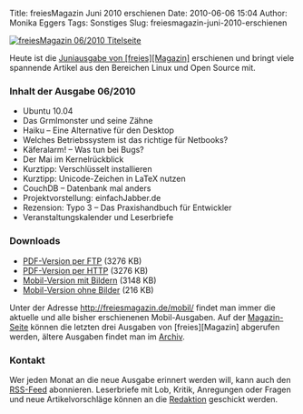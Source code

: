 Title: freiesMagazin Juni 2010 erschienen
Date: 2010-06-06 15:04
Author: Monika Eggers
Tags: Sonstiges
Slug: freiesmagazin-juni-2010-erschienen

[![freiesMagazin 06/2010
Titelseite](http://www.freiesmagazin.de/system/files/freiesmagazin-2010-06.png)](http://www.freiesmagazin.de/system/files/freiesmagazin-2010-06.png)


Heute ist die [Juniausgabe von
[freies][Magazin]](http://www.freiesmagazin.de/freiesMagazin-2010-06)
erschienen und bringt viele spannende Artikel aus den Bereichen Linux
und Open Source mit.


### Inhalt der Ausgabe 06/2010


-   Ubuntu 10.04
-   Das Grmlmonster und seine Zähne
-   Haiku – Eine Alternative für den Desktop
-   Welches Betriebssystem ist das richtige für Netbooks?
-   Käferalarm! – Was tun bei Bugs?
-   Der Mai im Kernelrückblick
-   Kurztipp: Verschlüsselt installieren
-   Kurztipp: Unicode-Zeichen in LaTeX nutzen
-   CouchDB – Datenbank mal anders
-   Projektvorstellung: einfachJabber.de
-   Rezension: Typo 3 – Das Praxishandbuch für Entwickler
-   Veranstaltungskalender und Leserbriefe


<!--break--><!--break-->

### Downloads


-   [PDF-Version per
    FTP](ftp://ftp.freiesmagazin.de/2010/freiesMagazin-2010-06.pdf)
    (3276 KB)
-   [PDF-Version per
    HTTP](http://www.freiesmagazin.de/ftp/2010/freiesMagazin-2010-06.pdf)
    (3276 KB)
-   [Mobil-Version mit
    Bildern](http://www.freiesmagazin.de/mobil/freiesMagazin-2010-06-bilder.html)
    (3148 KB)
-   [Mobil-Version ohne
    Bilder](http://www.freiesmagazin.de/mobil/freiesMagazin-2010-06.html)
    (216 KB)


Unter der Adresse <http://freiesmagazin.de/mobil/> findet man immer die
aktuelle und alle bisher erschienenen Mobil-Ausgaben. Auf der
[Magazin-Seite](http://www.freiesmagazin.de/magazin) können die letzten
drei Ausgaben von
[freies][Magazin]
abgerufen werden, ältere Ausgaben findet man im
[Archiv](http://www.freiesmagazin.de/archiv).


### Kontakt


Wer jeden Monat an die neue Ausgabe erinnert werden will, kann auch den
[RSS-Feed](http://www.freiesmagazin.de/rss.xml) abonnieren. Leserbriefe
mit Lob, Kritik, Anregungen oder Fragen und neue Artikelvorschläge
können an die [Redaktion](http://www.freiesmagazin.de/kontakt) geschickt
werden.



